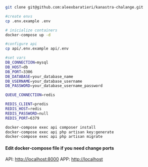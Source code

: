 ```sh
git clone git@github.com:aleexbaratieri/kanastra-chalange.git

#create envs
cp .env.example .env

# inicialize containers
docker-compose up -d

#configure api
cp api/.env.example api/.env

#set vars
DB_CONNECTION=mysql
DB_HOST=db
DB_PORT=3306
DB_DATABASE=your_database_name
DB_USERNAME=your_database_username
DB_PASSWORD=your_database_username_password

QUEUE_CONNECTION=redis

REDIS_CLIENT=predis
REDIS_HOST=redis
REDIS_PASSWORD=null
REDIS_PORT=6379

docker-compose exec api composer install
docker-compose exec api php artisan key:generate
docker-compose exec api php artisan migrate
```

#### Edit docker-compose file if you need change ports
API: [http://localhost:8000](http://localhost:8000)
APP: [http://localhost](http://localhost)